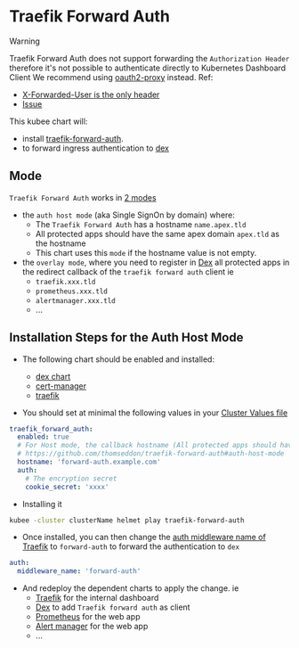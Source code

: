 # Traefik Forward Auth

> [!WARNING]
> Traefik Forward Auth does not support forwarding the `Authorization Header` 
> therefore it's not possible to authenticate directly to Kubernetes Dashboard Client
> We recommend using [oauth2-proxy](../oauth2-proxy/README.md) instead.
> Ref:
> * [X-Forwarded-User is the only header](https://github.com/thomseddon/traefik-forward-auth#forwarded-headers) 
> * [Issue](https://github.com/thomseddon/traefik-forward-auth/issues/30)


This kubee chart will:
* install [traefik-forward-auth](https://github.com/thomseddon/traefik-forward-auth).
* to forward ingress authentication to [dex](../dex/README.md)

## Mode

`Traefik Forward Auth` works in [2 modes](https://github.com/thomseddon/traefik-forward-auth#operation-modes)
* the `auth host mode` (aka Single SignOn by domain) where:
  * The `Traefik Forward Auth` has a hostname `name.apex.tld`
  * All protected apps should have the same apex domain `apex.tld` as the hostname
  * This chart uses this `mode` if the hostname value is not empty.
* the `overlay mode`, where you need to register in [Dex](../dex/values.yaml) all protected apps in the redirect callback of the `traefik forward auth` client ie
  * `traefik.xxx.tld`
  * `prometheus.xxx.tld`
  * `alertmanager.xxx.tld`
  * ...


  
## Installation Steps for the Auth Host Mode

* The following chart should be enabled and installed:
  * [dex chart](../dex/README.md) 
  * [cert-manager](../cert-manager/README.md)
  * [traefik](../traefik/README.md)

* You should set at minimal the following values in your [Cluster Values file](../../../docs/site/cluster-values.md)
```yaml
traefik_forward_auth:
  enabled: true
  # For Host mode, the callback hostname (All protected apps should have the same apex domain)
  # https://github.com/thomseddon/traefik-forward-auth#auth-host-mode
  hostname: 'forward-auth.example.com'
  auth:
    # The encryption secret
    cookie_secret: 'xxxx'
```

* Installing it
```bash
kubee -cluster clusterName helmet play traefik-forward-auth
```

* Once installed, you can then change the [auth middleware name of Traefik](../traefik/values.yaml) to `forward-auth`
to forward the authentication to `dex` 
```yaml
auth:
  middleware_name: 'forward-auth'
```

* And redeploy the dependent charts to apply the change. ie 
  * [Traefik](../traefik/README.md) for the internal dashboard
  * [Dex](../dex/README.md) to add `Traefik forward auth` as client
  * [Prometheus](../prometheus/README.md) for the web app
  * [Alert manager](../alertmanager/README.md) for the web app
  * ...

